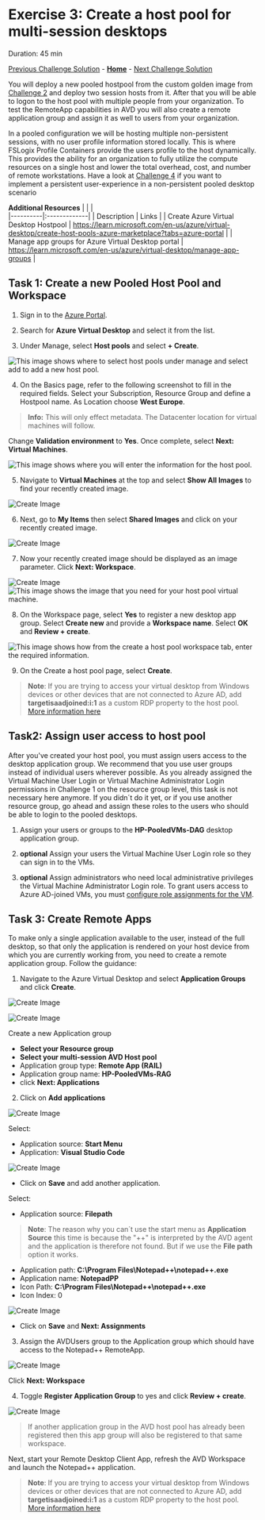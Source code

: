 # Exercise 3: Create a host pool for multi-session desktops

Duration: 45 min


[Previous Challenge Solution](./02-Create-a-custom-golden-image.md) - **[Home](../readme.md)** - [Next Challenge Solution](04-Implement-FSLogix-Profile-Solution.md)

You will deploy a new pooled hostpool from the custom golden image from [Challenge 2](./02-Create-a-custom-golden-image.md) and deploy two session hosts from it. After that you will be able to logon to the host pool with multiple people from your organization. To test the RemoteApp capabilities in AVD you will also create a remote application group and assign it as well to users from your organization.

In a pooled configuration we will be hosting multiple non-persistent sessions, with no user profile information stored locally. This is where FSLogix Profile Containers provide the users profile to the host dynamically. This provides the ability for an organization to fully utilize the compute resources on a single host and lower the total overhead, cost, and number of remote workstations. Have a look at [Challenge 4](04-Implement-FSLogix-Profile-Solution.md) if you want to implement a persistent user-experience in a non-persistent pooled desktop scenario

**Additional Resources**
|              |            |  
|----------|:-------------|
| Description | Links |
| Create Azure Virtual Desktop Hostpool | https://learn.microsoft.com/en-us/azure/virtual-desktop/create-host-pools-azure-marketplace?tabs=azure-portal |
| Manage app groups for Azure Virtual Desktop portal |  https://learn.microsoft.com/en-us/azure/virtual-desktop/manage-app-groups   | 


## Task 1: Create a new Pooled Host Pool and Workspace

1.  Sign in to the [Azure Portal](https://portal.azure.com/).

2.  Search for **Azure Virtual Desktop** and select it from the list.

3.  Under Manage, select **Host pools** and select **+ Create**.
   
![This image shows where to select host pools under manage and select add to add a new host pool.](../Images/01-avdHostPool.png "Azure Virtual Desktop blade")

4.  On the Basics page, refer to the following screenshot to fill in the required fields. Select your Subscription, Resource Group and define a Hostpool name. As Location choose **West Europe**. 

> **Info:** This will only effect metadata. The Datacenter location for virtual machines will follow. 

Change **Validation environment** to **Yes**.
Once complete, select **Next: Virtual Machines**.

![This image shows where you will enter the information for the host pool.](../Images/02-Hostpool_create_multisession_2.png "Create pooled host pool page")

5. Navigate to **Virtual Machines** at the top and select **Show All Images** to find your recently created image. 

![Create Image](../Images/02-Hostpool_create_sessionhosts_2.png)

6. Next, go to **My Items** then select **Shared Images** and click on your recently created image.

![Create Image](../Images/02-Hostpool_create_sessionhosts_3.png)

7. Now your recently created image should be displayed as an image parameter. Click **Next: Workspace**.

![Create Image](../Images/02-Hostpool_create_sessionhosts_4.png)
     ![This image shows the image that you need for your host pool virtual machine.](../Images/01-vmwith365_3.png "Host pool Virtual Machine with image")
 
8.  On the Workspace page, select **Yes** to register a new desktop app group. Select **Create new** and provide a **Workspace name**. Select **OK** and **Review + create**.

   ![This image shows how from the create a host pool workspace tab, enter the required information.](../Images/02-hostpoolWorkspace.png "Create a host pool workspace tab")

9.  On the Create a host pool page, select **Create**.

> **Note**: If you are trying to access your virtual desktop from Windows devices or other devices that are not connected to Azure AD, add **targetisaadjoined:i:1** as a custom RDP property to the host pool. [More information here](https://learn.microsoft.com/en-us/azure/virtual-desktop/deploy-azure-ad-joined-vm#access-azure-ad-joined-vms)


## Task2: Assign user access to host pool

After you've created your host pool, you must assign users access to the desktop application group. We recommend that you use user groups instead of individual users wherever possible. As you already assigned the Virtual Machine User Login or Virtual Machine Administrator Login permissions in Challenge 1 on the resource group level, this task is not necessary here anymore. If you didn´t do it yet, or if you use another resource group, go ahead and assign these roles to the users who should be able to login to the pooled desktops.

1. Assign your users or groups to the **HP-PooledVMs-DAG** desktop application group.

2. **optional** Assign your users the Virtual Machine User Login role so they can sign in to the VMs.

3. **optional** Assign administrators who need local administrative privileges the Virtual Machine Administrator Login role.
To grant users access to Azure AD-joined VMs, you must [configure role assignments for the VM](https://docs.microsoft.com/en-us/azure/active-directory/devices/howto-vm-sign-in-azure-ad-windows#configure-role-assignments-for-the-vm). 


## Task 3: Create Remote Apps

To make only a single application available to the user, instead of the full desktop, so that only the application is rendered on your host device from which you are currently working from, you need to create a remote application group. Follow the guidance:

1. Navigate to the Azure Virtual Desktop and select **Application Groups** and click **Create**.

![Create Image](../Images/02-Hostpool_RemoteApp-1.png)

![Create Image](../Images/02-Hostpool_RemoteApp-2.png)

Create a new Application group
- **Select your Resource group**
- **Select your multi-session AVD Host pool**
- Application group type: **Remote App (RAIL)**
- Application group name: **HP-PooledVMs-RAG**
- click **Next: Applications**

2. Click on **Add applications**

![Create Image](../Images/03-Hostpool_RemoteApp-1.png)

Select:
- Application source: **Start Menu**
- Application: **Visual Studio Code**

![Create Image](../Images/03-Hostpool_RemoteApp-4.png)

- Click on **Save** and add another application.

Select:
- Application source: **Filepath**

> **Note**: The reason why you can´t use the start menu as **Application Source** this time is because the "++" is interpreted by the AVD agent and the application is therefore not found. But if we use the **File path** option it works.

- Application path: **C:\Program Files\Notepad++\notepad++.exe**
- Application name: **NotepadPP** 
- Icon Path: **C:\Program Files\Notepad++\notepad++.exe**
- Icon Index: 0

![Create Image](../Images/03-Hostpool_RemoteApp-3.png)


- Click on **Save** and **Next: Assignments**

3. Assign the AVDUsers group to the Application group which should have access to the Notepad++ RemoteApp.

![Create Image](../Images/03-Hostpool_RemoteApp-2.png)

Click **Next: Workspace**

4. Toggle **Register Application Group** to yes and click **Review + create**.



![Create Image](../Images/02-Hostpool_RemoteApp-2-1.png)

> If another application group in the AVD host pool has already been registered then this app group will also be registered to that same workspace.

Next, start your Remote Desktop Client App, refresh the AVD Workspace and launch the Notepad++ application.

> **Note**: If you are trying to access your virtual desktop from Windows devices or other devices that are not connected to Azure AD, add **targetisaadjoined:i:1** as a custom RDP property to the host pool. [More information here](https://learn.microsoft.com/en-us/azure/virtual-desktop/deploy-azure-ad-joined-vm#access-azure-ad-joined-vms)
